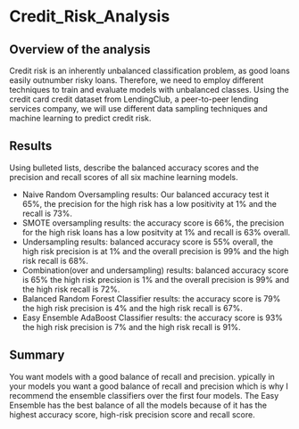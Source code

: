 # Credit_Risk_Analysis

## Overview of the analysis

Credit risk is an inherently unbalanced classification problem, as good loans easily outnumber risky loans. Therefore, we need to employ different techniques to train and evaluate models with unbalanced classes. Using the credit card credit dataset from LendingClub, a peer-to-peer lending services company, we will use different data sampling techniques and machine learning to predict credit risk. 

## Results

Using bulleted lists, describe the balanced accuracy scores and the precision and recall scores of all six machine learning models.

- Naive Random Oversampling results: Our balanced accuracy test it 65%, the precision for the high risk has a low positivity at 1% and the recall is 73%.
- SMOTE oversampling results: the accuracy score is 66%, the precision for the high risk loans has a low positvity at 1% and recall is 63% overall.
- Undersampling results: balanced accuracy score is 55% overall, the high risk precision is at 1% and the overall precision is 99% and the high risk recall is 68%.
- Combination(over and undersampling) results: balanced accuracy score is 65% the high risk precision is 1% and the overall precision is 99% and the high risk recall is 72%.
- Balanced Random Forest Classifier results: the accuracy score is 79% the high risk precision is 4% and the high risk recall is 67%.
- Easy Ensemble AdaBoost Classifier results: the accuracy score is 93% the high risk precision is 7% and the high risk recall is 91%.


## Summary

You want models with a good balance of recall and precision. ypically in your models you want a good balance of recall and precision which is why I recommend the ensemble classifiers over the first four models. The Easy Ensemble has the best balance of all the models because of it has the highest accuracy score, high-risk precision score and recall score.
